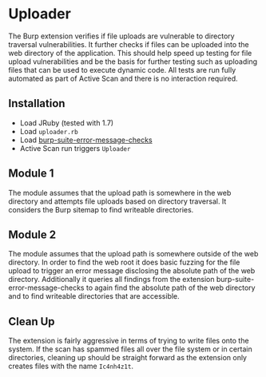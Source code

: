 # Uploader

The Burp extension verifies if file uploads are vulnerable to directory traversal vulnerabilities. It further checks if files can be uploaded into the web directory of the application. This should help speed up testing for file upload vulnerabilities and be the basis for further testing such as uploading files that can be used to execute dynamic code. All tests are run fully automated as part of Active Scan and there is no interaction required. 

## Installation 
* Load JRuby (tested with 1.7) 
* Load `uploader.rb`
* Load [burp-suite-error-message-checks](https://github.com/augustd/burp-suite-error-message-checks)
* Active Scan run triggers `Uploader`

## Module 1 
The module assumes that the upload path is somewhere in the web directory and attempts file uploads based on directory traversal. It considers the Burp sitemap to find writeable directories.  

## Module 2 
The module assumes that the upload path is somewhere outside of the web directory. In order to find the web root it does basic fuzzing for the file upload to trigger an error message disclosing the absolute path of the web directory. Additionally it queries all findings from the extension burp-suite-error-message-checks to again find the absolute path of the web directory and to find writeable directories that are accessible. 

## Clean Up
The extension is fairly aggressive in terms of trying to write files onto the system. If the scan has spammed files all over the file system or in certain directories, cleaning up should be straight forward as the extension only creates files with the name `Ic4nh4z1t`.

